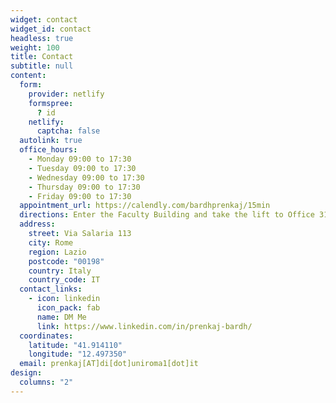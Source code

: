 ```yaml
---
widget: contact
widget_id: contact
headless: true
weight: 100
title: Contact
subtitle: null
content:
  form:
    provider: netlify
    formspree:
      ? id
    netlify:
      captcha: false
  autolink: true
  office_hours:
    - Monday 09:00 to 17:30
    - Tuesday 09:00 to 17:30
    - Wednesday 09:00 to 17:30
    - Thursday 09:00 to 17:30
    - Friday 09:00 to 17:30
  appointment_url: https://calendly.com/bardhprenkaj/15min
  directions: Enter the Faculty Building and take the lift to Office 316 on Floor 3
  address:
    street: Via Salaria 113
    city: Rome
    region: Lazio
    postcode: "00198"
    country: Italy
    country_code: IT
  contact_links:
    - icon: linkedin
      icon_pack: fab
      name: DM Me
      link: https://www.linkedin.com/in/prenkaj-bardh/
  coordinates:
    latitude: "41.914110"
    longitude: "12.497350"
  email: prenkaj[AT]di[dot]uniroma1[dot]it
design:
  columns: "2"
---
```

